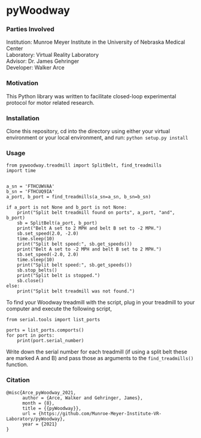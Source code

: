 # pyWoodway

### Parties Involved
Institution: Munroe Meyer Institute in the University of Nebraska Medical Center<br>
Laboratory: Virtual Reality Laboratory<br>
Advisor: Dr. James Gehringer<br>
Developer: Walker Arce<br>

### Motivation
This Python library was written to facilitate closed-loop experimental protocol for motor related research.

### Installation
Clone this repository, cd into the directory using either your virtual environment or your local environment, and run:
`python setup.py install`

### Usage
```
from pywoodway.treadmill import SplitBelt, find_treadmills
import time


a_sn = 'FTHCUWVAA'
b_sn = 'FTHCUQ9IA'
a_port, b_port = find_treadmills(a_sn=a_sn, b_sn=b_sn)

if a_port is not None and b_port is not None:
    print("Split belt treadmill found on ports", a_port, "and", b_port)
    sb = SplitBelt(a_port, b_port)
    print("Belt A set to 2 MPH and belt B set to -2 MPH.")
    sb.set_speed(2.0, -2.0)
    time.sleep(10)
    print("Split belt speed:", sb.get_speeds())
    print("Belt A set to -2 MPH and belt B set to 2 MPH.")
    sb.set_speed(-2.0, 2.0)
    time.sleep(10)
    print("Split belt speed:", sb.get_speeds())
    sb.stop_belts()
    print("Split belt is stopped.")
    sb.close()
else:
    print("Split belt treadmill was not found.")
```

To find your Woodway treadmill with the script, plug in your treadmill to your computer and execute the following script,

```
from serial.tools import list_ports

ports = list_ports.comports()
for port in ports:
    print(port.serial_number)
```

Write down the serial number for each treadmill (if using a split belt these are marked A and B) and pass those as arguments to the `find_treadmills()` function.

### Citation
```
@misc{Arce_pyWoodway_2021,
      author = {Arce, Walker and Gehringer, James},
      month = {8},
      title = {{pyWoodway}},
      url = {https://github.com/Munroe-Meyer-Institute-VR-Laboratory/pyWoodway},
      year = {2021}
}
```
